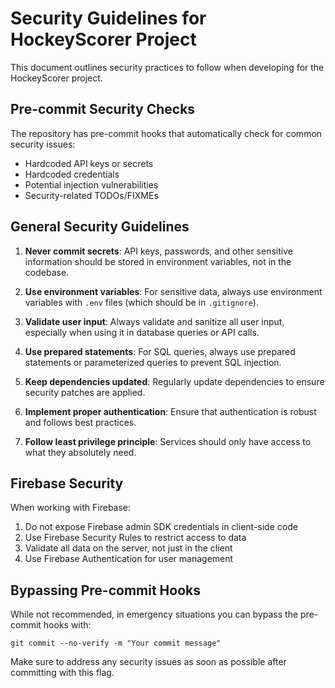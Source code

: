 # Security Guidelines for HockeyScorer Project

This document outlines security practices to follow when developing for the HockeyScorer project.

## Pre-commit Security Checks

The repository has pre-commit hooks that automatically check for common security issues:

- Hardcoded API keys or secrets
- Hardcoded credentials
- Potential injection vulnerabilities
- Security-related TODOs/FIXMEs

## General Security Guidelines

1. **Never commit secrets**: API keys, passwords, and other sensitive information should be stored in environment variables, not in the codebase.

2. **Use environment variables**: For sensitive data, always use environment variables with `.env` files (which should be in `.gitignore`).

3. **Validate user input**: Always validate and sanitize all user input, especially when using it in database queries or API calls.

4. **Use prepared statements**: For SQL queries, always use prepared statements or parameterized queries to prevent SQL injection.

5. **Keep dependencies updated**: Regularly update dependencies to ensure security patches are applied.

6. **Implement proper authentication**: Ensure that authentication is robust and follows best practices.

7. **Follow least privilege principle**: Services should only have access to what they absolutely need.

## Firebase Security

When working with Firebase:

1. Do not expose Firebase admin SDK credentials in client-side code
2. Use Firebase Security Rules to restrict access to data
3. Validate all data on the server, not just in the client
4. Use Firebase Authentication for user management

## Bypassing Pre-commit Hooks

While not recommended, in emergency situations you can bypass the pre-commit hooks with:

```
git commit --no-verify -m "Your commit message"
```

Make sure to address any security issues as soon as possible after committing with this flag.
